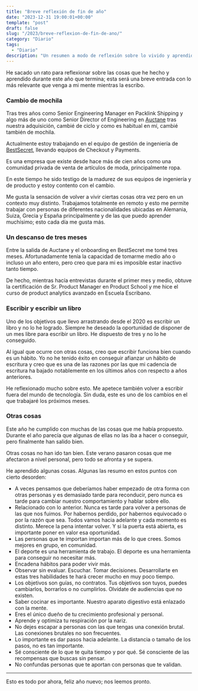 ```yaml
---
title: "Breve reflexión de fin de año"
date: "2023-12-31 19:00:01+00:00"
template: "post"
draft: false
slug: "/2023/breve-reflexion-de-fin-de-ano/"
category: "Diario"
tags:
  - "Diario"
description: "Un resumen a modo de reflexión sobre lo vivido y aprendido este 2023."
---
```


He sacado un rato para reflexionar sobre las cosas que he hecho y aprendido durante este año que termina; 
esta será una breve entrada con lo más relevante que venga a mi mente mientras la escribo.

### Cambio de mochila

Tras tres años como Senior Engineering Manager en Packlink Shipping y algo más de uno como Senior Director of Engineering en [Auctane](https://auctane.com) tras nuestra adquisición, cambié de ciclo y como es habitual en mí, cambié también de mochila.

Actualmente estoy trabajando en el equipo de gestión de ingeniería de [BestSecret](https://bestsecret.com), llevando equipos de Checkout y Payments.

Es una empresa que existe desde hace más de cien años como una comunidad privada de venta de artículos de moda, principalmente ropa.

En este tiempo he sido testigo de la madurez de sus equipos de ingeniería y de producto y estoy contento con el cambio. 

Me gusta la sensación de volver a vivir ciertas cosas otra vez pero en un contexto muy distinto. Trabajamos totalmente en remoto y esto me permite trabajar con personas de diferentes nacionalidades ubicadas en Alemania, Suiza, Grecia y España principalmente y de las que puedo aprender muchísimo; esto cada día me gusta más.

### Un descanso de tres meses

Entre la salida de Auctane y el onboarding en BestSecret me tomé tres meses. Afortunadamente tenía la capacidad de tomarme medio año o incluso un año entero, pero creo que para mi es imposible estar inactivo tanto tiempo.  

De hecho, mientras hacía entrevistas durante el primer mes y medio, obtuve la certificación de Sr. Product Manager en Product School y me hice el curso de product analytics avanzado en Escuela Escribano.

### Escribir y escribir un libro

Uno de los objetivos que llevo arrastrando desde el 2020 es escribir un libro y no lo he logrado. Siempre he deseado la oportunidad de disponer de un mes libre para escribir un libro. He dispuesto de tres y no lo he conseguido. 

Al igual que ocurre con otras cosas, creo que escribir funciona bien cuando es un hábito. Yo no he tenido éxito en conseguir afianzar un hábito de escritura y creo que es una de las razones por las que mi cadencia de escritura ha bajado notablemente en los últimos años con respecto a años anteriores.

He reflexionado mucho sobre esto. Me apetece también volver a escribir fuera del mundo de tecnología. Sin duda, este es uno de los cambios en el que trabajaré los próximos meses.

### Otras cosas

Este año he cumplido con muchas de las cosas que me había propuesto. Durante el año parecía que algunas de ellas no las iba a hacer o conseguir, pero finalmente han salido bien.

Otras cosas no han ido tan bien. Este verano pasaron cosas que me afectaron a nivel personal, pero todo se afronta y se supera.

He aprendido algunas cosas. Algunas las resumo en estos puntos con cierto desorden:

- A veces pensamos que deberíamos haber empezado de otra forma con otras personas y es demasiado tarde para reconducir, pero nunca es tarde para cambiar nuestro comportamiento y hablar sobre ello.
- Relacionado con lo anterior. Nunca es tarde para volver a personas de las que nos fuimos. Por habernos perdido, por habernos equivocado o por la razón que sea. Todos vamos hacia adelante y cada momento es distinto. Merece la pena intentar volver. Y si la puerta está abierta, es importante poner en valor esa oportunidad.
- Las personas que te importan importan más de lo que crees. Somos mejores en grupo, en comunidad.
- El deporte es una herramienta de trabajo. El deporte es una herramienta para conseguir no necesitar más.
- Encadena hábitos para poder vivir más.
- Observar sin evaluar. Escuchar. Tomar decisiones. Desarrollarte en estas tres habilidades te hará crecer mucho en muy poco tiempo.
- Los objetivos son guías, no contratos. Tus objetivos son tuyos, puedes cambiarlos, borrarlos o no cumplirlos. Olvídate de audiencias que no existen.
- Saber cocinar es importante. Nuestro aparato digestivo está enlazado con la mente.
- Eres el único dueño de tu crecimiento profesional y personal.
- Aprende y optimiza tu respiración por la nariz.
- No dejes escapar a personas con las que tengas una conexión brutal. Las conexiones brutales no son frecuentes.
- Lo importante es dar pasos hacia adelante. La distancia o tamaño de los pasos, no es tan importante.
- Sé consciente de lo que te quita tiempo y por qué. Sé consciente de las recompensas que buscas sin pensar.
- No confundas personas que te aportan con personas que te validan.

*** 

Esto es todo por ahora, feliz año nuevo; nos leemos pronto.
